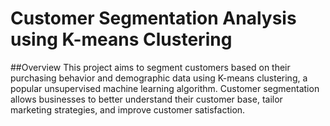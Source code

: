 # Customer Segmentation Analysis using K-means Clustering
##Overview
This project aims to segment customers based on their purchasing behavior and demographic data using K-means clustering, a popular unsupervised machine learning algorithm. Customer segmentation allows businesses to better understand their customer base, tailor marketing strategies, and improve customer satisfaction.
